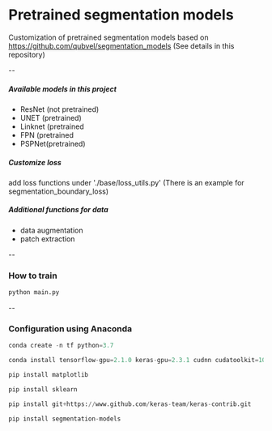 # Pretrained segmentation models
Customization of pretrained segmentation models based on https://github.com/qubvel/segmentation_models (See details in this repository)
 
--

##### Available models in this project 
- ResNet (not pretrained)
- UNET (pretrained)
- Linknet (pretrained
- FPN (pretrained
- PSPNet(pretrained)
 
##### Customize loss
add loss functions under './base/loss_utils.py' (There is an example for segmentation_boundary_loss)

##### Additional functions for data
- data augmentation
- patch extraction

  
--
### How to train 
```python
python main.py 
```
  
--
### Configuration using Anaconda
```python
conda create -n tf python=3.7

conda install tensorflow-gpu=2.1.0 keras-gpu=2.3.1 cudnn cudatoolkit=10.1

pip install matplotlib

pip install sklearn

pip install git+https://www.github.com/keras-team/keras-contrib.git

pip install segmentation-models
```


